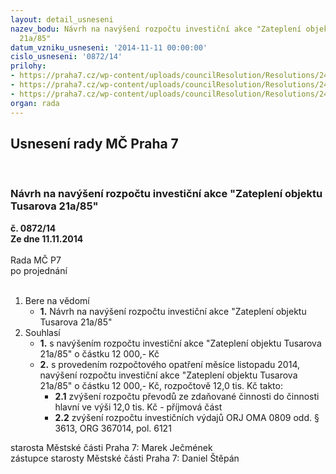```yaml
---
layout: detail_usneseni
nazev_bodu: Návrh na navýšení rozpočtu investiční akce "Zateplení objektu Tusarova
  21a/85"
datum_vzniku_usneseni: '2014-11-11 00:00:00'
cislo_usneseni: '0872/14'
prilohy:
- https://praha7.cz/wp-content/uploads/councilResolution/Resolutions/24509/51-14-priloha_1_ORG367014.pdf
- https://praha7.cz/wp-content/uploads/councilResolution/Resolutions/24509/51-14-priloha_2_ORG367014.pdf
- https://praha7.cz/wp-content/uploads/councilResolution/Resolutions/24509/51-14-priloha_3_ORG367014.pdf
organ: rada
---
```

<div id="ucUsn_pList" class="usn">
	<span><h2>Usnesení rady MČ Praha 7 </h2>
<br></span><div class="standBody">
<span><h3>Návrh na navýšení rozpočtu investiční akce "Zateplení objektu Tusarova 21a/85"</h3></span><div class="center">
		<strong>č. 0872/14</strong><br>
	</div>
<div class="center">
		<strong>Ze dne 11.11.2014</strong><br><br>
	</div>Rada MČ P7<br> po projednání<br><br><ol>
<li>Bere na vědomí<ul><li>
<strong>1.</strong> Návrh na navýšení rozpočtu investiční akce "Zateplení objektu Tusarova 21a/85"</li></ul>
</li>
<li>Souhlasí<ul>
<li>
<strong>1.</strong> s navýšením rozpočtu investiční akce "Zateplení objektu Tusarova 21a/85"  o částku 12 000,- Kč</li>
<li>
<strong>2.</strong> s provedením rozpočtového opatření měsíce listopadu 2014, navýšení rozpočtu investiční akce "Zateplení objektu Tusarova 21a/85" o částku 12 000,- Kč, rozpočtově 12,0 tis. Kč takto:<ul>
<li>
<strong>2.1</strong> zvýšení rozpočtu převodů ze zdaňované činnosti do činnosti hlavní ve výši 12,0 tis. Kč  -  příjmová část</li>
<li>
<strong>2.2</strong> zvýšení rozpočtu investičních výdajů ORJ OMA 0809 odd. § 3613, ORG 367014, pol. 6121</li>
</ul>
</li>
</ul>
</li>
</ol>starosta Městské části Praha 7: Marek Ječmének<br>zástupce starosty Městské části Praha 7: Daniel Štěpán 
</div>
</div>